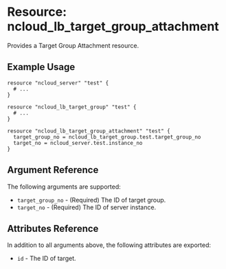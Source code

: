 # Resource: ncloud_lb_target_group_attachment

Provides a Target Group Attachment resource.

## Example Usage
```hcl
resource "ncloud_server" "test" {
  # ...
}

resource "ncloud_lb_target_group" "test" {
  # ...
}

resource "ncloud_lb_target_group_attachment" "test" {
  target_group_no = ncloud_lb_target_group.test.target_group_no
  target_no = ncloud_server.test.instance_no
}
```

## Argument Reference

The following arguments are supported:

* `target_group_no` - (Required) The ID of target group.
* `target_no` - (Required) The ID of server instance.

## Attributes Reference

In addition to all arguments above, the following attributes are exported:

* `id` - The ID of target.